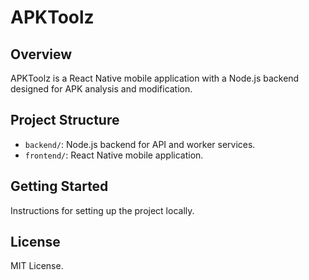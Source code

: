 # APKToolz

## Overview
APKToolz is a React Native mobile application with a Node.js backend designed for APK analysis and modification.

## Project Structure
- `backend/`: Node.js backend for API and worker services.
- `frontend/`: React Native mobile application.

## Getting Started
Instructions for setting up the project locally.

## License
MIT License.